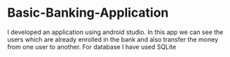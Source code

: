 # Basic-Banking-Application
I developed an application using android studio. In this app we can see the users which are already enrolled in the bank and also transfer the money from one user to another. For database I have used SQLite

